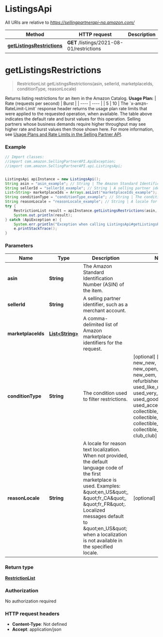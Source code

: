 # ListingsApi

All URIs are relative to *https://sellingpartnerapi-na.amazon.com/*

Method | HTTP request | Description
------------- | ------------- | -------------
[**getListingsRestrictions**](ListingsApi.md#getListingsRestrictions) | **GET** /listings/2021-08-01/restrictions | 

<a name="getListingsRestrictions"></a>
# **getListingsRestrictions**
> RestrictionList getListingsRestrictions(asin, sellerId, marketplaceIds, conditionType, reasonLocale)



Returns listing restrictions for an item in the Amazon Catalog.   **Usage Plan:**  | Rate (requests per second) | Burst | | ---- | ---- | | 5 | 10 |  The &#x60;x-amzn-RateLimit-Limit&#x60; response header returns the usage plan rate limits that were applied to the requested operation, when available. The table above indicates the default rate and burst values for this operation. Selling partners whose business demands require higher throughput may see higher rate and burst values then those shown here. For more information, see [Usage Plans and Rate Limits in the Selling Partner API](doc:usage-plans-and-rate-limits-in-the-sp-api).

### Example
```java
// Import classes:
//import com.amazon.SellingPartnerAPI.ApiException;
//import com.amazon.SellingPartnerAPI.api.ListingsApi;


ListingsApi apiInstance = new ListingsApi();
String asin = "asin_example"; // String | The Amazon Standard Identification Number (ASIN) of the item.
String sellerId = "sellerId_example"; // String | A selling partner identifier, such as a merchant account.
List<String> marketplaceIds = Arrays.asList("marketplaceIds_example"); // List<String> | A comma-delimited list of Amazon marketplace identifiers for the request.
String conditionType = "conditionType_example"; // String | The condition used to filter restrictions.
String reasonLocale = "reasonLocale_example"; // String | A locale for reason text localization. When not provided, the default language code of the first marketplace is used. Examples: \"en_US\", \"fr_CA\", \"fr_FR\". Localized messages default to \"en_US\" when a localization is not available in the specified locale.
try {
    RestrictionList result = apiInstance.getListingsRestrictions(asin, sellerId, marketplaceIds, conditionType, reasonLocale);
    System.out.println(result);
} catch (ApiException e) {
    System.err.println("Exception when calling ListingsApi#getListingsRestrictions");
    e.printStackTrace();
}
```

### Parameters

Name | Type | Description  | Notes
------------- | ------------- | ------------- | -------------
 **asin** | **String**| The Amazon Standard Identification Number (ASIN) of the item. |
 **sellerId** | **String**| A selling partner identifier, such as a merchant account. |
 **marketplaceIds** | [**List&lt;String&gt;**](String.md)| A comma-delimited list of Amazon marketplace identifiers for the request. |
 **conditionType** | **String**| The condition used to filter restrictions. | [optional] [enum: new_new, new_open_box, new_oem, refurbished_refurbished, used_like_new, used_very_good, used_good, used_acceptable, collectible_like_new, collectible_very_good, collectible_good, collectible_acceptable, club_club]
 **reasonLocale** | **String**| A locale for reason text localization. When not provided, the default language code of the first marketplace is used. Examples: \&quot;en_US\&quot;, \&quot;fr_CA\&quot;, \&quot;fr_FR\&quot;. Localized messages default to \&quot;en_US\&quot; when a localization is not available in the specified locale. | [optional]

### Return type

[**RestrictionList**](RestrictionList.md)

### Authorization

No authorization required

### HTTP request headers

 - **Content-Type**: Not defined
 - **Accept**: application/json

